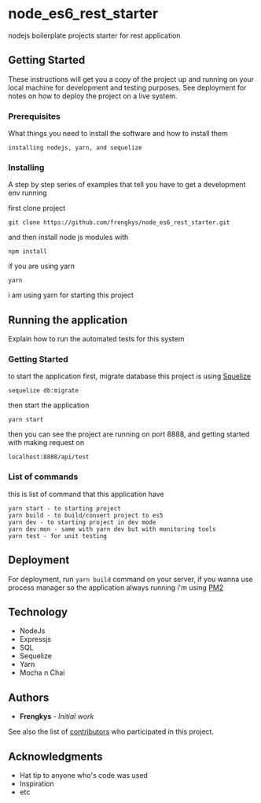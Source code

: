 
# node_es6_rest_starter
nodejs boilerplate projects starter for rest application

## Getting Started

These instructions will get you a copy of the project up and running on your local machine for development and testing purposes. See deployment for notes on how to deploy the project on a live system.

### Prerequisites

What things you need to install the software and how to install them

```
installing nodejs, yarn, and sequelize
```

### Installing

A step by step series of examples that tell you have to get a development env running

first clone project 
```
git clone https://github.com/frengkys/node_es6_rest_starter.git
```
and then install node js modules with

```
npm install
```

if you are using yarn

```
yarn
```
i am using yarn for starting this project
## Running the application

Explain how to run the automated tests for this system

### Getting Started

to start the application first, migrate database this project is using [Squelize](https://github.com/sequelize/cli) 

```
sequelize db:migrate
```
then start the application
```
yarn start
```
then you can see the project are running on port 8888, and getting started with making request on
```
localhost:8888/api/test
```
### List of commands

this is list of command that this application have

```
yarn start - to starting project
yarn build - to build/convert project to es5
yarn dev - to starting project in dev mode
yarn dev:mon - same with yarn dev but with monitoring tools
yarn test - for unit testing
```

## Deployment

For deployment, run ``yarn build`` command on your server, if you wanna use process manager so the application always running i'm using [PM2](https://github.com/Unitech/pm2)

## Technology

* NodeJs
* Expressjs
* SQL
* Sequelize
* Yarn
* Mocha n Chai

## Authors

* **Frengkys** - *Initial work* 

See also the list of [contributors](https://github.com/your/project/contributors) who participated in this project.

## Acknowledgments

* Hat tip to anyone who's code was used
* Inspiration
* etc
